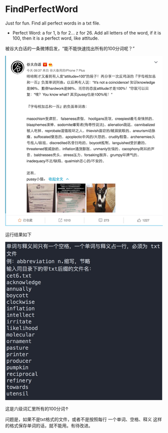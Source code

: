 # FindPerfectWord
Just for fun. Find all perfect words in a txt file.

* Perfect Word: a for 1, b for 2... z for 26. Add all letters of the word, if it is 100, then it is a perfect word, like attitude.

被谷大白话的一条微博启发，“能不能快速找出所有的100分词呢？”  

![image](https://github.com/iamGeoWat/FindPerfectWord/raw/master/readmeIMG/pic2.jpg)

运行结果如下  

![image](https://github.com/iamGeoWat/FindPerfectWord/raw/master/readmeIMG/pic1.jpg)

这是六级词汇里所有的100分词↑

问题是，如果不是txt格式的文件，或者不是按照每行 一个单词、空格、释义 这样的格式保存单词的话，就不能用。有待改进。
